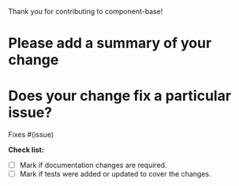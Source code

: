 Thank you for contributing to component-base!

# Please add a summary of your change

# Does your change fix a particular issue?

Fixes #(issue)

**Check list:**
- [ ] Mark if documentation changes are required.
- [ ] Mark if tests were added or updated to cover the changes.